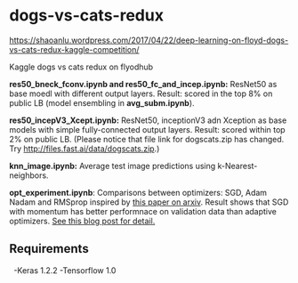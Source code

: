 # dogs-vs-cats-redux

https://shaoanlu.wordpress.com/2017/04/22/deep-learning-on-floyd-dogs-vs-cats-redux-kaggle-competition/

Kaggle dogs vs cats redux on flyodhub

**res50_bneck_fconv.ipynb and res50_fc_and_incep.ipynb:** ResNet50 as base moedl with different output layers. Result: scored in the top 8% on public LB (model ensembling in **avg_subm.ipynb**).



**res50_incepV3_Xcept.ipynb:** ResNet50, inceptionV3 adn Xception as base models with simple fully-connected output layers. Result: scored within top 2% on public LB. (Please notice that file link for dogscats.zip has changed. Try http://files.fast.ai/data/dogscats.zip.)



**knn_image.ipynb:** Average test image predictions using k-Nearest-neighbors.



**opt_experiment.ipynb**: Comparisons between optimizers: SGD, Adam Nadam and RMSprop inspired by [this paper on arxiv](https://arxiv.org/abs/1705.08292). Result shows that SGD with momentum has better performnace on validation data than adaptive optimizers. [See this blog post for detail.](https://shaoanlu.wordpress.com/2017/05/29/sgd-all-which-one-is-the-best-optimizer-dogs-vs-cats-toy-experiment/)

## Requirements
  -Keras 1.2.2
  -Tensorflow 1.0
